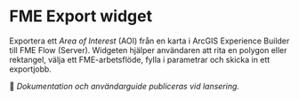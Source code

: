 # FME Export widget

Exportera ett *Area of Interest* (AOI) från en karta i ArcGIS Experience Builder till FME Flow (Server). Widgeten hjälper användaren att rita en polygon eller rektangel, välja ett FME-arbetsflöde, fylla i parametrar och skicka in ett exportjobb.

📝 *Dokumentation och användarguide publiceras vid lansering.*
